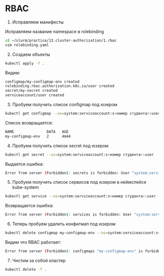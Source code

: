 # RBAC

1) Исправляем манифесты

Исправляем название namespace в rolebinding

```bash
cd ~/slurm/practice/13.cluster-authorization/1.rbac
vim rolebinding.yaml
```

2) Создаем объекты

```bash
kubectl apply -f .

```

Видим:

```bash
configmap/my-configmap-env created
rolebinding.rbac.authorization.k8s.io/user created
secret/my-secret created
serviceaccount/user created
```

3) Пробуем получить список configmap под юзером

```bash
kubectl get configmap --as=system:serviceaccount:s<номер студента>:user
```

Список возвращается:
```bash
NAME               DATA   AGE
my-configmap-env   2      4m44
```

4) Пробуем получить список secret под юзером

```bash
kubectl get secret --as=system:serviceaccount:s<номер студента>:user
```

Выдается ошибка:
```bash
Error from server (Forbidden): secrets is forbidden: User "system:serviceaccount:s000001:user" cannot list resource "secrets" in API group "" in the namespace "s000001"
```

5) Пробуем получить список сервисов под юзером в неймспейсе kube-system

```bash
kubectl get service --as=system:serviceaccount:s<номер студента>:user -n kube-system
```

Возвращается ошибка:
```bash
Error from server (Forbidden): services is forbidden: User "system:serviceaccount:s000001:user" cannot list resource "services" in API group "" in the namespace "kube-system"
```

6) Теперь пробуем удалить конфигмап  под юзером

```bash
kubectl delete configmap my-configmap-env --as=system:serviceaccount:s<номер студента>:user kubernetes
```

Видим что RBAC работает:

```bash
Error from server (Forbidden): configmaps "my-configmap-env" is forbidden: User "system:serviceaccount:s000001:user" cannot delete resource "configmaps" in API group "" in the namespace "s000001"
```

7) Чистим за собой кластер

```bash
kubectl delete -f .
```
